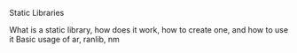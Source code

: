 Static Libraries

What is a static library, how does it work, how to create one, and how to use it
Basic usage of ar, ranlib, nm
